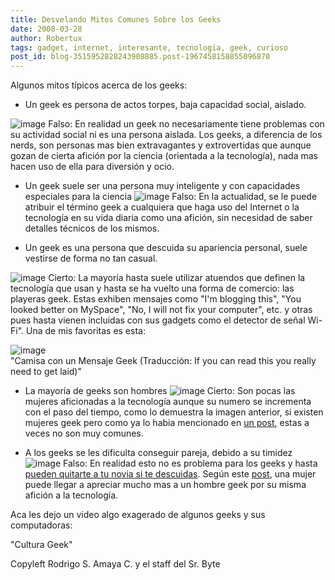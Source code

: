 ```yaml
---
title: Desvelando Mitos Comunes Sobre los Geeks
date: 2008-03-28
author: Robertux
tags: gadget, internet, interesante, tecnologia, geek, curioso
post_id: blog-3515952828243908885.post-1967458158855096870
---
```


Algunos mitos típicos acerca de los geeks:

- Un geek es persona de actos torpes, baja capacidad social, aislado.

![image](https://bp3.blogger.com/_jH77WNrMVRA/R_PLLfa91QI/AAAAAAAAA0U/vKWJPJ59xig/s320/24-em-cross.png)    Falso: En realidad un geek no necesariamente tiene
problemas con su actividad social ni es una persona aislada. Los geeks, a diferencia de los nerds, son personas mas bien extravagantes y extrovertidas que aunque gozan de cierta afición por la ciencia (orientada a la tecnología), nada mas hacen uso de ella para diversión y ocio.

- Un geek suele ser una persona muy inteligente y con capacidades especiales para la ciencia
![image](https://bp3.blogger.com/_jH77WNrMVRA/R_PLLfa91QI/AAAAAAAAA0U/vKWJPJ59xig/s320/24-em-cross.png)    Falso: En la actualidad, se le puede atribuir el
término geek a cualquiera que haga uso del Internet o la tecnología en su vida diaria como una afición, sin necesidad de saber detalles técnicos de los mismos.

- Un geek es una persona que descuida su apariencia personal, suele vestirse de forma no tan casual.

![image](https://bp2.blogger.com/_jH77WNrMVRA/R_PO4Pa91RI/AAAAAAAAA0c/ra_2tlc-4o4/s320/24-em-check.png)    Cierto: La mayoría hasta suele utilizar atuendos
que definen la tecnología que usan y hasta se ha vuelto una forma de comercio: las playeras geek. Estas exhiben mensajes como "I'm blogging this", "You looked better on MySpace", "No, I will not fix your computer", etc. y otras pues hasta vienen incluidas con sus gadgets como el detector de señal Wi-Fi". Una de mis favoritas es esta:

![image](https://bp2.blogger.com/_jH77WNrMVRA/R_QZu_a91TI/AAAAAAAAA0s/TEHMCU3Vj30/s320/Top+10+T-Shirts+need_laid_2.jpg)    
"Camisa con un Mensaje Geek
(Traducción: If you can read this you really need to get laid)"

- La mayoría de geeks son hombres
![image](https://bp2.blogger.com/_jH77WNrMVRA/R_PO4Pa91RI/AAAAAAAAA0c/ra_2tlc-4o4/s320/24-em-check.png)    Cierto: Son pocas las mujeres aficionadas a la
tecnología aunque su numero se incrementa con el paso del tiempo, como lo demuestra la imagen anterior, si existen mujeres geek pero como ya lo habia mencionado en [un post](https://srbyte.blogspot.com/2008/02/existen-las-mujeres-geek-o.html), estas a veces no son muy comunes.

- A los geeks se les dificulta conseguir pareja, debido a su timidez
![image](https://bp3.blogger.com/_jH77WNrMVRA/R_PLLfa91QI/AAAAAAAAA0U/vKWJPJ59xig/s320/24-em-cross.png)    Falso: En realidad esto no es problema para los
geeks y hasta [pueden quitarte a tu novia si te descuidas](https://elgeek.info/2008/01/20/10-razones-por-las-que-un-geek-te-%E2%80%9Cpodria-robar%E2%80%9D-tu-novia/). Según este [post](https://draxus.org/weblog/2006/01/13/razones-para-salir-con-un-geek/), una mujer puede llegar a apreciar mucho mas a un hombre geek por su misma afición a la tecnología.

Aca les dejo un video algo exagerado de algunos geeks y sus computadoras:

"Cultura
Geek"

Copyleft Rodrigo S. Amaya C. y el staff del Sr. Byte
